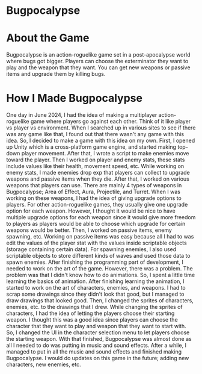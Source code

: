 # Bugpocalypse

# About the Game #
Bugpocalypse is an action-roguelike game set in a post-apocalypse world where bugs got bigger. Players can choose the exterminator they want to play and the weapon that they want. You can get new weapons or passive items and upgrade them by killing bugs.

# How I Made Bugpocalypse #
One day in June 2024, I had the idea of making a multiplayer action-roguelike game where players go against each other. Think of it like player vs player vs environment. When I searched up in various sites to see if there was any game like that, I found out that there wasn't any game with this idea. So, I decided to make a game with this idea on my own. First, I opened up Unity which is a cross-platform game engine, and started making top-down player movement. After that, I wrote a script to make enemies move toward the player. Then I worked on player and enemy stats, these stats include values like their health, movement speed, etc. While working on enemy stats, I made enemies drop exp that players can collect to upgrade weapons and passive items when they die. After that, I worked on various weapons that players can use. There are mainly 4 types of weapons in Bugpocalypse; Area of Effect, Aura, Projectile, and Turret. When I was working on these weapons, I had the idea of giving upgrade options to players. For other action-roguelike games, they usually give one upgrade option for each weapon. However, I thought it would be nice to have multiple upgrade options for each weapon since it would give more freedom to players as players would be able to choose which upgrade for certain weapons would be better. Then, I worked on passive items, enemy spawning, etc. Working on passive items was easy because all I had to was edit the values of the player stat with the values inside scriptable objects (storage containing certain data). For spawning enemies, I also used scriptable objects to store different kinds of waves and used those data to spawn enemies. After finishing the programming part of development, I needed to work on the art of the game. However, there was a problem. The problem was that I didn't know how to do animations. So, I spent a little time learning the basics of animation. After finishing learning the animation, I started to work on the art of characters, enemies, and weapons. I had to scrap some drawings since they didn't look that good, but I managed to draw drawings that looked good. Then, I changed the sprites of characters, enemies, etc. to the drawings that I drew. While changing the sprites of characters, I had the idea of letting the players choose their starting weapon. I thought this was a good idea since players can choose the character that they want to play and weapon that they want to start with. So, I changed the UI in the character selection menu to let players choose the starting weapon. With that finished, Bugpocalypse was almost done as all I needed to do was putting in music and sound effects. After a while, I managed to put in all the music and sound effects and finished making Bugpocalypse. I would do updates on this game in the future; adding new characters, new enemies, etc.
